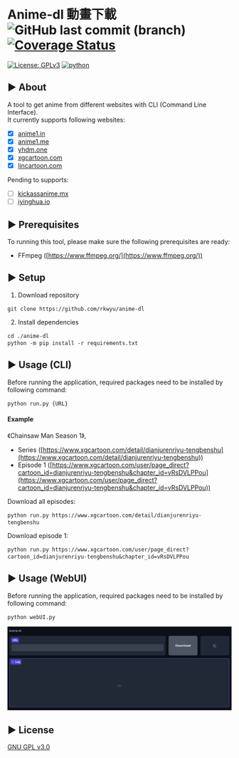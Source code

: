 # Anime-dl 動畫下載 ![GitHub last commit (branch)](https://img.shields.io/github/last-commit/rkwyu/anime-dl/main) [![Coverage Status](https://coveralls.io/repos/github/rkwyu/anime-dl/badge.svg?branch=main)](https://coveralls.io/github/rkwyu/anime-dl?branch=main)

[![License: GPLv3](https://img.shields.io/badge/License-GPLv3-blue.svg)](https://www.gnu.org/licenses/gpl-3.0)
[![python](https://img.shields.io/badge/Python-3.11-3776AB.svg?style=flat&logo=python&logoColor=white)](https://www.python.org)

## ▶️ About ##
A tool to get anime from different websites with CLI (Command Line Interface).  
It currently supports following websites:  
- [x] [anime1.in](https://anime1.in/)  
- [x] [anime1.me](https://anime1.me/)  
- [x] [yhdm.one](https://yhdm.one/)  
- [x] [xgcartoon.com](https://www.xgcartoon.com/)
- [x] [lincartoon.com](https://www.lincartoon.com/)

Pending to supports:  
- [ ] [kickassanime.mx](https://www1.kickassanime.mx/)
- [ ] [iyinghua.io](http://www.iyinghua.io/)

## ▶️ Prerequisites ##
To running this tool, please make sure the following prerequisites are ready:
- FFmpeg ([https://www.ffmpeg.org/](https://www.ffmpeg.org/))

## ▶️ Setup ##
1. Download repository  
```console
git clone https://github.com/rkwyu/anime-dl
```
2. Install dependencies
```console
cd ./anime-dl
python -m pip install -r requirements.txt
```

## ▶️ Usage (CLI) ##
Before running the application, required packages need to be installed by following command:
```console
python run.py {URL}
```

#### Example ####
《Chainsaw Man Season 1》,  
- Series ([https://www.xgcartoon.com/detail/dianjurenriyu-tengbenshu](https://www.xgcartoon.com/detail/dianjurenriyu-tengbenshu))  
- Episode 1 ([https://www.xgcartoon.com/user/page_direct?cartoon_id=dianjurenriyu-tengbenshu&chapter_id=vRsDVLPPou](https://www.xgcartoon.com/user/page_direct?cartoon_id=dianjurenriyu-tengbenshu&chapter_id=vRsDVLPPou))  

Download all episodes:  
```console
python run.py https://www.xgcartoon.com/detail/dianjurenriyu-tengbenshu
```

Download episode 1:  
```console
python run.py https://www.xgcartoon.com/user/page_direct?cartoon_id=dianjurenriyu-tengbenshu&chapter_id=vRsDVLPPou
```

## ▶️ Usage (WebUI) ##
Before running the application, required packages need to be installed by following command:
```console
python webUI.py
```
![anime-al screenshot](docs/screenshot.png?raw=true "anime-al")


## ▶️ License ##
[GNU GPL v3.0](LICENSE.md)
